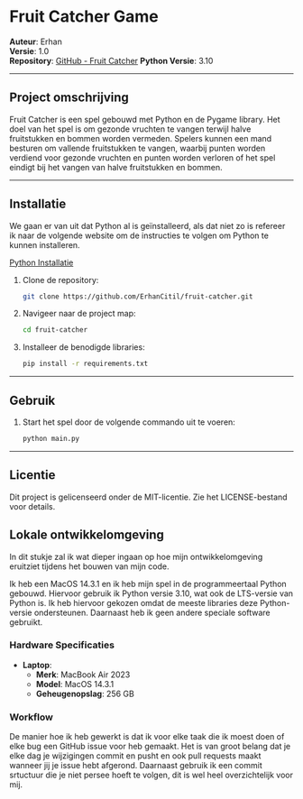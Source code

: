 # Fruit Catcher Game

**Auteur**: Erhan  
**Versie**: 1.0  
**Repository**: [GitHub - Fruit Catcher](https://github.com/ErhanCitil/fruit-catcher)
**Python Versie**: 3.10

---

## Project omschrijving

Fruit Catcher is een spel gebouwd met Python en de Pygame library. Het doel van het spel is om gezonde vruchten te vangen terwijl halve fruitstukken en bommen worden vermeden. Spelers kunnen een mand besturen om vallende fruitstukken te vangen, waarbij punten worden verdiend voor gezonde vruchten en punten worden verloren of het spel eindigt bij het vangen van halve fruitstukken en bommen.

---

## Installatie

We gaan er van uit dat Python al is geïnstalleerd, als dat niet zo is refereer ik naar de volgende website om de instructies te volgen om Python te kunnen installeren.

[Python Installatie](https://www.datacamp.com/blog/how-to-install-python)

1. Clone de repository:
   ```bash
   git clone https://github.com/ErhanCitil/fruit-catcher.git
2. Navigeer naar de project map:
   ```bash
   cd fruit-catcher
3. Installeer de benodigde libraries:
   ```bash
   pip install -r requirements.txt
---

## Gebruik

1. Start het spel door de volgende commando uit te voeren:
   ```bash
   python main.py
---

## Licentie
Dit project is gelicenseerd onder de MIT-licentie. Zie het LICENSE-bestand voor details.

## Lokale ontwikkelomgeving

In dit stukje zal ik wat dieper ingaan op hoe mijn ontwikkelomgeving eruitziet tijdens het bouwen van mijn code.

Ik heb een MacOS 14.3.1 en ik heb mijn spel in de programmeertaal Python gebouwd. Hiervoor gebruik ik Python versie 3.10, wat ook de LTS-versie van Python is. Ik heb hiervoor gekozen omdat de meeste libraries deze Python-versie ondersteunen. Daarnaast heb ik geen andere speciale software gebruikt.

### Hardware Specificaties

- **Laptop**:
  - **Merk**: MacBook Air 2023
  - **Model**: MacOS 14.3.1
  - **Geheugenopslag**: 256 GB

### Workflow 
De manier hoe ik heb gewerkt is dat ik voor elke taak die ik moest doen of elke bug een GitHub issue voor heb gemaakt. Het is van groot belang dat je elke dag je wijzigingen commit en pusht en ook pull requests maakt wanneer jij je issue hebt afgerond. Daarnaast gebruik ik een commit srtuctuur die je niet persee hoeft te volgen, dit is wel heel overzichtelijk voor mij.